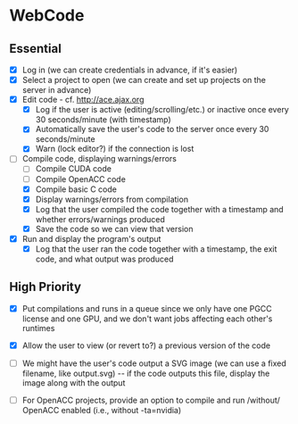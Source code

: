 # WebCode

## Essential
- [x] Log in (we can create credentials in advance, if it's easier)
- [x] Select a project to open (we can create and set up projects on the server in advance)
- [x] Edit code - cf. http://ace.ajax.org
  - [x] Log if the user is active (editing/scrolling/etc.) or inactive once every 30 seconds/minute (with timestamp)
  - [x] Automatically save the user's code to the server once every 30 seconds/minute
  - [x] Warn (lock editor?) if the connection is lost
- [ ] Compile code, displaying warnings/errors
  - [ ] Compile CUDA code
  - [ ] Compile OpenACC code
  - [x] Compile basic C code
  - [x] Display warnings/errors from compilation
  - [x] Log that the user compiled the code together with a timestamp and whether errors/warnings produced
  - [x] Save the code so we can view that version
- [x] Run and display the program's output
  - [x] Log that the user ran the code together with a timestamp, the exit code, and what output was produced

## High Priority
- [x] Put compilations and runs in a queue since we only have one PGCC license and one GPU, and we don't want jobs affecting each other's runtimes
- [x] Allow the user to view (or revert to?) a previous version of the code
- [ ] We might have the user's code output a SVG image (we can use a fixed filename, like output.svg) -- if the code outputs this file, display the image along with the output
- [ ] For OpenACC projects, provide an option to compile and run /without/ OpenACC enabled (i.e., without -ta=nvidia)

